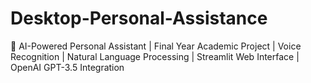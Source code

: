 # Desktop-Personal-Assistance
🤖 AI-Powered Personal Assistant | Final Year Academic Project | Voice Recognition | Natural Language Processing | Streamlit Web Interface | OpenAI GPT-3.5 Integration
